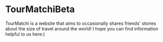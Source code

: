 # TourMatchiBeta
TourMatchi is a website that aims to occasionally shares friends' stories about the size of travel around the world! I hope you can find information helpful to us here:)

